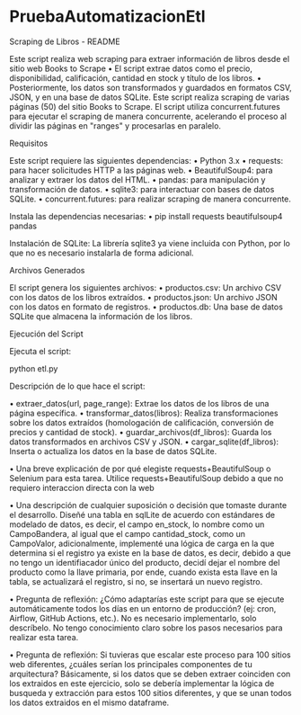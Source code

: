 # PruebaAutomatizacionEtl

Scraping de Libros - README

Este script realiza web scraping para extraer información de libros desde el sitio web Books to Scrape
•	El script extrae datos como el precio, disponibilidad, calificación, cantidad en stock y título de los libros. 
•	Posteriormente, los datos son transformados y guardados en formatos CSV, JSON, y en una base de datos SQLite.
Este script realiza scraping de varias páginas (50) del sitio Books to Scrape. El script utiliza concurrent.futures para ejecutar el scraping de manera concurrente, acelerando el proceso al dividir las páginas en "ranges" y procesarlas en paralelo.


Requisitos

Este script requiere las siguientes dependencias:
•	Python 3.x
•	requests: para hacer solicitudes HTTP a las páginas web.
•	BeautifulSoup4: para analizar y extraer los datos del HTML.
•	pandas: para manipulación y transformación de datos.
•	sqlite3: para interactuar con bases de datos SQLite.
•	concurrent.futures: para realizar scraping de manera concurrente.



Instala las dependencias necesarias:
•	pip install requests beautifulsoup4 pandas

Instalación de SQLite:
La librería sqlite3 ya viene incluida con Python, por lo que no es necesario instalarla de forma adicional.




Archivos Generados

El script genera los siguientes archivos:
•	productos.csv: Un archivo CSV con los datos de los libros extraídos.
•	productos.json: Un archivo JSON con los datos en formato de registros.
•	productos.db: Una base de datos SQLite que almacena la información de los libros.


Ejecución del Script

Ejecuta el script:

  python etl.py


Descripción de lo que hace el script:

•	extraer_datos(url, page_range): Extrae los datos de los libros de una página específica.
•	transformar_datos(libros): Realiza transformaciones sobre los datos extraídos (homologación de calificación, conversión de precios y cantidad de stock).
•	guardar_archivos(df_libros): Guarda los datos transformados en archivos CSV y JSON.
•	cargar_sqlite(df_libros): Inserta o actualiza los datos en la base de datos SQLite.


•	Una breve explicación de por qué elegiste requests+BeautifulSoup o Selenium para esta tarea.
Utilice  requests+BeautifulSoup debido a que no requiero interaccion directa con la web 

•	Una descripción de cualquier suposición o decisión que tomaste durante el desarrollo.
Diseñé una tabla en sqlLite de acuerdo con estándares de modelado de datos, es decir, el campo en_stock, lo nombre como un CampoBandera, al igual que el campo cantidad_stock, como un CampoValor, adicionalmente, implementé una lógica de carga en la que determina si el registro ya existe en la base de datos, es decir, debido a que no tengo un identifiacador único del producto, decidí dejar el nombre del producto como la llave primaria, por ende, cuando exista esta llave en la tabla, se actualizará el registro, si no, se insertará un nuevo registro. 

•	Pregunta de reflexión: ¿Cómo adaptarías este script para que se ejecute automáticamente todos los días en un entorno de producción? (ej: cron, Airflow, GitHub Actions, etc.). No es necesario implementarlo, solo descríbelo.
No tengo conocimiento claro sobre los pasos necesarios para realizar esta tarea.

•	Pregunta de reflexión: Si tuvieras que escalar este proceso para 100 sitios web diferentes, ¿cuáles serían los principales componentes de tu arquitectura?
Básicamente, si los datos que se deben extraer coinciden con los extraidos en este ejercicio, solo se debería implementar la lógica de busqueda y extracción para estos 100 sitios diferentes, y que se unan todos los datos extraidos en el mismo dataframe.
